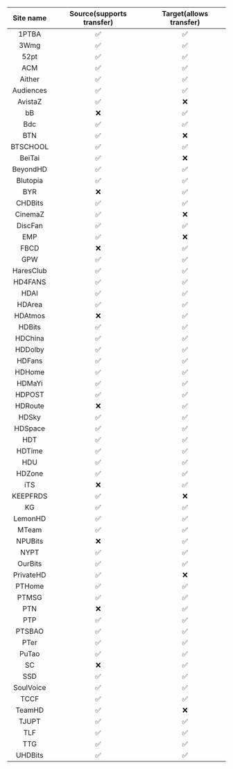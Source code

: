 | Site name | Source(supports transfer) | Target(allows transfer) |
| :-------: | :-----------------------: | :---------------------: |
|   1PTBA   |             ✅             |            ✅            |
|   3Wmg    |             ✅             |            ✅            |
|   52pt    |             ✅             |            ✅            |
|    ACM    |             ✅             |            ✅            |
|  Aither   |             ✅             |            ✅            |
| Audiences |             ✅             |            ✅            |
|  AvistaZ  |             ✅             |            ❌            |
|    bB     |             ❌             |            ✅            |
|    Bdc    |             ✅             |            ✅            |
|    BTN    |             ✅             |            ❌            |
| BTSCHOOL  |             ✅             |            ✅            |
|  BeiTai   |             ✅             |            ❌            |
| BeyondHD  |             ✅             |            ✅            |
| Blutopia  |             ✅             |            ✅            |
|    BYR    |             ❌             |            ✅            |
|  CHDBits  |             ✅             |            ✅            |
|  CinemaZ  |             ✅             |            ❌            |
|  DiscFan  |             ✅             |            ✅            |
|    EMP    |             ✅             |            ❌            |
|    FBCD   |             ❌             |            ✅            |
|    GPW    |             ✅             |            ✅            |
| HaresClub |             ✅             |            ✅            |
|  HD4FANS  |             ✅             |            ✅            |
|   HDAI    |             ✅             |            ✅            |
|  HDArea   |             ✅             |            ✅            |
|  HDAtmos  |             ❌             |            ✅            |
|  HDBits   |             ✅             |            ✅            |
|  HDChina  |             ✅             |            ✅            |
|  HDDolby  |             ✅             |            ✅            |
|  HDFans   |             ✅             |            ✅            |
|  HDHome   |             ✅             |            ✅            |
|  HDMaYi   |             ✅             |            ✅            |
|  HDPOST   |             ✅             |            ✅            |
|  HDRoute  |             ❌             |            ✅            |
|   HDSky   |             ✅             |            ✅            |
|  HDSpace  |             ✅             |            ✅            |
|    HDT    |             ✅             |            ✅            |
|  HDTime   |             ✅             |            ✅            |
|    HDU    |             ✅             |            ✅            |
|  HDZone   |             ✅             |            ✅            |
|    iTS    |             ❌             |            ✅            |
| KEEPFRDS  |             ✅             |            ❌            |
|    KG     |             ✅             |            ✅            |
|  LemonHD  |             ✅             |            ✅            |
|   MTeam   |             ✅             |            ✅            |
|  NPUBits  |             ❌             |            ✅            |
|   NYPT    |             ✅             |            ✅            |
|  OurBits  |             ✅             |            ✅            |
| PrivateHD |             ✅             |            ❌            |
|  PTHome   |             ✅             |            ✅            |
|   PTMSG   |             ✅             |            ✅            |
|    PTN    |             ❌             |            ✅            |
|    PTP    |             ✅             |            ✅            |
|  PTSBAO   |             ✅             |            ✅            |
|   PTer    |             ✅             |            ✅            |
|   PuTao   |             ✅             |            ✅            |
|    SC     |             ❌             |            ✅            |
|    SSD    |             ✅             |            ✅            |
| SoulVoice |             ✅             |            ✅            |
|   TCCF    |             ✅             |            ✅            |
|  TeamHD   |             ✅             |            ❌            |
|   TJUPT   |             ✅             |            ✅            |
|    TLF    |             ✅             |            ✅            |
|    TTG    |             ✅             |            ✅            |
|  UHDBits  |             ✅             |            ✅            |

